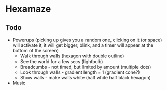 # Hexamaze

## Todo

- Powerups (picking up gives you a random one, clicking on it (or space) will activate it, it will get bigger, blink, and a timer will appear at the bottom of the screen)
	- Walk through walls (hexagon with double outline)
	- See the world for a few secs (lightbulb)
	- Breadcumbs - not timed, but limited by amount (multiple dots)
	- Look through walls - gradient length = 1 (gradient cone?)
	- Show walls - make walls white (half white half black hexagon)
- Music

